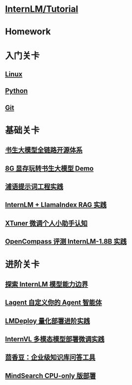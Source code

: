 

# [InternLM/Tutorial](https://github.com/InternLM/Tutorial/tree/camp3)

# Homework

# 入门关卡

## <a href="0-1_Linux.md">Linux</a>

## <a href="0-2_Python">Python</a>

## <a href="0-3_Git.md">Git</a>

# 基础关卡

## <a href="1-1_introduce.md">书生大模型全链路开源体系</a>

## <a href="1-2_demo.md">8G 显存玩转书生大模型 Demo</a>

## <a href="1-3_prompt.md">浦语提示词工程实践</a>

## <a href="1-4_rag">InternLM + LlamaIndex RAG 实践</a>

## <a href="1-6_xtuner.md">XTuner 微调个人小助手认知</a>

## <a href="1-7_opencompass.md">OpenCompass 评测 InternLM-1.8B 实践</a>

# 进阶关卡

## <a href="2-1_badcase.md">探索 InternLM 模型能力边界</a>

## <a href="2-2_lagent.md">Lagent 自定义你的 Agent 智能体</a>

## <a href="2-3_lmdeploy.md">LMDeploy 量化部署进阶实践</a>

## <a href="2-4_internvl.md">InternVL 多模态模型部署微调实践</a>

## <a href="2-5_huixiangdou.md">茴香豆：企业级知识库问答工具</a>

## <a href="2-6_MindSearch.md">MindSearch CPU-only 版部署</a>

